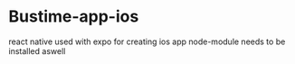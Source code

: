# Bustime-app-ios
react native used with expo for creating ios app
node-module needs to be installed aswell
